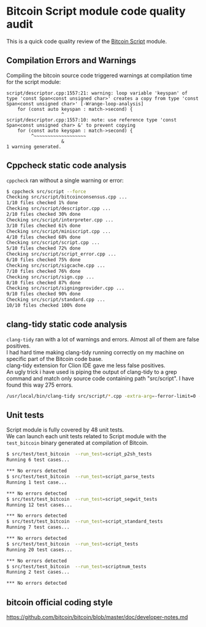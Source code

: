 # Bitcoin Script module code quality audit

This is a quick code quality review of the [Bitcoin Script](https://github.com/bitcoin/bitcoin/tree/master/src/script) module.

## Compilation Errors and Warnings

Compiling the bitcoin source code triggered warnings at compilation time for the script module:

```text
script/descriptor.cpp:1557:21: warning: loop variable 'keyspan' of type 'const Span<const unsigned char>' creates a copy from type 'const Span<const unsigned char>' [-Wrange-loop-analysis]
    for (const auto keyspan : match->second) {
                    ^
script/descriptor.cpp:1557:10: note: use reference type 'const Span<const unsigned char> &' to prevent copying
    for (const auto keyspan : match->second) {
         ^~~~~~~~~~~~~~~~~~~~
                    &
1 warning generated.
```

## Cppcheck static code analysis

`cppcheck` ran without a single warning or error:

```zsh
$ cppcheck src/script --force
Checking src/script/bitcoinconsensus.cpp ...
1/10 files checked 1% done
Checking src/script/descriptor.cpp ...
2/10 files checked 30% done
Checking src/script/interpreter.cpp ...
3/10 files checked 61% done
Checking src/script/miniscript.cpp ...
4/10 files checked 68% done
Checking src/script/script.cpp ...
5/10 files checked 72% done
Checking src/script/script_error.cpp ...
6/10 files checked 75% done
Checking src/script/sigcache.cpp ...
7/10 files checked 76% done
Checking src/script/sign.cpp ...
8/10 files checked 87% done
Checking src/script/signingprovider.cpp ...
9/10 files checked 90% done
Checking src/script/standard.cpp ...
10/10 files checked 100% done
```

## clang-tidy static code analysis

`clang-tidy` ran with a lot of warnings and errors. Almost all of them are false positives.  
I had hard time making clang-tidy running correctly on my machine on specific part of the Bitcoin code base.  
clang-tidy extension for Clion IDE gave me less false positives.  
An ugly trick i have used is piping the output of clang-tidy to a grep command and match only source code containing path "src/script". I have found this way 275 errors.

```zsh
/usr/local/bin/clang-tidy src/script/*.cpp -extra-arg=-ferror-limit=0 -- -Isrc/ | grep -C 4 "src/script" > error.txt
```

## Unit tests

Script module is fully covered by 48 unit tests.  
We can launch each unit tests related to Script module with the `test_bitcoin` binary generated at compilation of Bitcoin.

```zsh
$ src/test/test_bitcoin  --run_test=script_p2sh_tests
Running 6 test cases...

*** No errors detected
$ src/test/test_bitcoin  --run_test=script_parse_tests
Running 1 test case...

*** No errors detected
$ src/test/test_bitcoin  --run_test=script_segwit_tests
Running 12 test cases...

*** No errors detected
$ src/test/test_bitcoin  --run_test=script_standard_tests
Running 7 test cases...

*** No errors detected
$ src/test/test_bitcoin  --run_test=script_tests
Running 20 test cases...

*** No errors detected
$ src/test/test_bitcoin  --run_test=scriptnum_tests
Running 2 test cases...

*** No errors detected
```

## bitcoin official coding style

https://github.com/bitcoin/bitcoin/blob/master/doc/developer-notes.md

